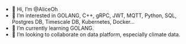 - 👋 Hi, I’m @AliceOh
- 👀 I’m interested in GOLANG, C++, gRPC, JWT, MQTT, Python, SQL, Postgres DB, Timescale DB, Kubernetes, Docker...
- 🌱 I’m currently learning GOLANG.
- 💞️ I’m looking to collaborate on data platform, especially climate data.

<!---
AliceOh/AliceOh is a ✨ special ✨ repository because its `README.md` (this file) appears on your GitHub profile.
You can click the Preview link to take a look at your changes.
--->
